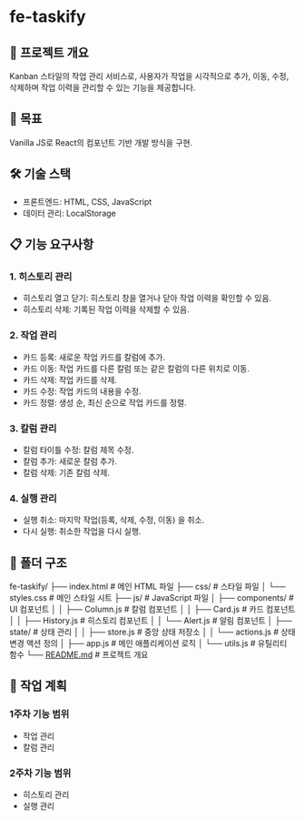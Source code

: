 # fe-taskify

## 📖 프로젝트 개요

Kanban 스타일의 작업 관리 서비스로, 사용자가 작업을 시각적으로 추가, 이동, 수정, 삭제하며 작업 이력을 관리할 수 있는 기능을 제공합니다.

## 🎯 목표

Vanilla JS로  React의 컴포넌트 기반 개발 방식을 구현.

## 🛠️ 기술 스택

- 프론트엔드: HTML, CSS, JavaScript
- 데이터 관리: LocalStorage

## 📋 기능 요구사항

### 1. 히스토리 관리

- 히스토리 열고 닫기: 히스토리 창을 열거나 닫아 작업 이력을 확인할 수 있음.
- 히스토리 삭제: 기록된 작업 이력을 삭제할 수 있음.

### 2. 작업 관리

- 카드 등록: 새로운 작업 카드를 칼럼에 추가.
- 카드 이동: 작업 카드를 다른 칼럼 또는 같은 칼럼의 다른 위치로 이동.
- 카드 삭제: 작업 카드를 삭제.
- 카드 수정: 작업 카드의 내용을 수정.
- 카드 정렬: 생성 순, 최신 순으로 작업 카드를 정렬.

### 3. 칼럼 관리

- 칼럼 타이틀 수정: 칼럼 제목 수정.
- 칼럼 추가: 새로운 칼럼 추가.
- 칼럼 삭제: 기존 칼럼 삭제.

### 4. 실행 관리

- 실행 취소: 마지막 작업(등록, 삭제, 수정, 이동) 을 취소.
- 다시 실행: 취소한 작업을 다시 실행.

## 📂 폴더 구조

fe-taskify/
├── index.html            # 메인 HTML 파일
├── css/                  # 스타일 파일
│   └── styles.css        # 메인 스타일 시트
├── js/                   # JavaScript 파일
│   ├── components/       # UI 컴포넌트
│   │   ├── Column.js      # 칼럼 컴포넌트
│   │   ├── Card.js           # 카드 컴포넌트
│   │   ├── History.js       # 히스토리 컴포넌트
│   │   └── Alert.js    # 알림 컴포넌트
│   ├── state/            # 상태 관리
│   │   ├── store.js      # 중앙 상태 저장소
│   │   └── actions.js    # 상태 변경 액션 정의
│   ├── app.js            # 메인 애플리케이션 로직
│   └── utils.js          # 유틸리티 함수
└── [README.md](http://readme.md/)             # 프로젝트 개요

## 📅 작업 계획

### 1주차 기능 범위

- 작업 관리
- 칼럼 관리

### 2주차 기능 범위

- 히스토리 관리
- 실행 관리